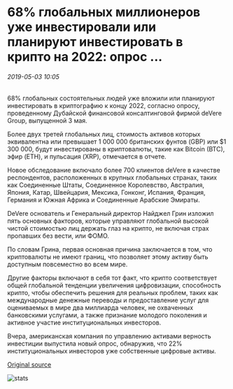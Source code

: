 # 68% глобальных миллионеров уже инвестировали или планируют инвестировать в крипто на 2022: опрос ...

###### 2019-05-03 10:05

68% глобальных состоятельных людей уже вложили или планируют инвестировать в криптографию к концу 2022, согласно опросу, проведенному Дубайской финансовой консалтинговой фирмой deVere Group, выпущенной 3 мая.

Более двух третей глобальных лиц, стоимость активов которых эквивалентна или превышает 1 000 000 британских фунтов (GBP) или $1 300 000, будут инвестированы в криптовалюты, такие как Bitcoin (BTC), эфир (ETH), и пульсация (XRP), отмечается в отчете.

Новое обследование включало более 700 клиентов deVere в качестве респондентов, расположенных в крупных глобальных странах, таких как Соединенные Штаты, Соединенное Королевство, Австралия, Япония, Катар, Швейцария, Мексика, Гонконг, Испания, Франция, Германия и Южная Африка и Соединенные Арабские Эмираты.

DeVere основатель и Генеральный директор Найджел Грин изложил пять основных факторов, которые управляют глобальной высокой чистой стоимостью лиц держать глаз на крипто, не включая страх пропавших без вести, или ФОМО.

По словам Грина, первая основная причина заключается в том, что криптовалюты не имеют границ, что позволяет этому активу быть доступным повсеместно во всем мире.

Другие факторы включают в себя тот факт, что крипто соответствует общей глобальной тенденции увеличения цифровизации, способность крипто, чтобы обеспечить решения для реальных проблем, таких как международные денежные переводы и предоставление услуг для оцениваемых в мире два миллиарда человек, не охваченных банковскими услугами, а также признание молодого поколения и активное участие институциональных инвесторов.

Вчера, американская компания по управлению активами верность инвестиции выпустила новый опрос, обнаружив, что 22% институциональных инвесторов уже собственные цифровые активы.

[Original source](https://cointelegraph.com/news/68-of-global-millionaires-already-invested-or-plan-to-invest-in-crypto-by-2022-survey)

![stats](https://c.statcounter.com/11760860/0/a89fa40b/1/ "stats")
